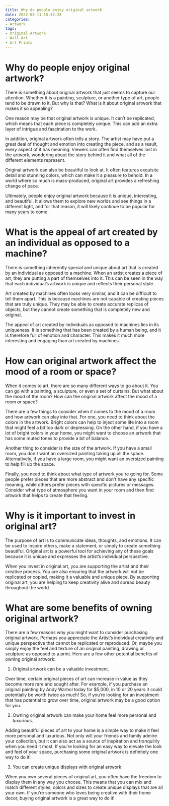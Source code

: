 ```yaml
---
title: Why do people enjoy original artwork
date: 2022-08-11 15:47:28
categories:
- Artwork
tags:
- Original Artwork
- Wall Art
- Art Prints
---
```



#  Why do people enjoy original artwork?

There is something about original artwork that just seems to capture our attention. Whether it is a painting, sculpture, or another type of art, people tend to be drawn to it. But why is that? What is it about original artwork that makes it so appealing?

One reason may be that original artwork is unique. It can’t be replicated, which means that each piece is completely unique. This can add an extra layer of intrigue and fascination to the work.

In addition, original artwork often tells a story. The artist may have put a great deal of thought and emotion into creating the piece, and as a result, every aspect of it has meaning. Viewers can often find themselves lost in the artwork, wondering about the story behind it and what all of the different elements represent.

Original artwork can also be beautiful to look at. It often features exquisite detail and stunning colors, which can make it a pleasure to behold. In a world where so much is mass-produced, original art provides a refreshing change of pace.

Ultimately, people enjoy original artwork because it is unique, interesting, and beautiful. It allows them to explore new worlds and see things in a different light, and for that reason, it will likely continue to be popular for many years to come.

#  What is the appeal of art created by an individual as opposed to a machine?

There is something inherently special and unique about art that is created by an individual as opposed to a machine. When an artist creates a piece of art, they are putting a part of themselves into it. This can be seen in the way that each individual’s artwork is unique and reflects their personal style.

Art created by machines often looks very similar, and it can be difficult to tell them apart. This is because machines are not capable of creating pieces that are truly unique. They may be able to create accurate replicas of objects, but they cannot create something that is completely new and original.

The appeal of art created by individuals as opposed to machines lies in its uniqueness. It is something that has been created by a human being, and it is therefore full of emotion and character. This makes it much more interesting and engaging than art created by machines.

#  How can original artwork affect the mood of a room or space?

When it comes to art, there are so many different ways to go about it. You can go with a painting, a sculpture, or even a set of curtains. But what about the mood of the room? How can the original artwork affect the mood of a room or space?

There are a few things to consider when it comes to the mood of a room and how artwork can play into that. For one, you need to think about the colors in the artwork. Bright colors can help to inject some life into a room that might feel a bit too dark or depressing. On the other hand, if you have a lot of bright colors in your home, you might want to choose an artwork that has some muted tones to provide a bit of balance.

Another thing to consider is the size of the artwork. If you have a small room, you don't want an oversized painting taking up all the space. Alternatively, if you have a large room, you might want an oversized painting to help fill up the space.

Finally, you need to think about what type of artwork you're going for. Some people prefer pieces that are more abstract and don't have any specific meaning, while others prefer pieces with specific pictures or messages. Consider what type of atmosphere you want in your room and then find artwork that helps to create that feeling.

#  Why is it important to invest in original art?

The purpose of art is to communicate ideas, thoughts, and emotions. It can be used to inspire others, make a statement, or simply to create something beautiful. Original art is a powerful tool for achieving any of these goals because it is unique and expresses the artist’s individual perspective.

When you invest in original art, you are supporting the artist and their creative process. You are also ensuring that the artwork will not be replicated or copied, making it a valuable and unique piece. By supporting original art, you are helping to keep creativity alive and spread beauty throughout the world.

#  What are some benefits of owning original artwork?

There are a few reasons why you might want to consider purchasing original artwork. Perhaps you appreciate the Artist’s individual creativity and unique perspective that cannot be replicated or reproduced. Or, maybe you simply enjoy the feel and texture of an original painting, drawing or sculpture as opposed to a print. Here are a few other potential benefits of owning original artwork:

1. Original artwork can be a valuable investment.

Over time, certain original pieces of art can increase in value as they become more rare and sought after. For example, if you purchase an original painting by Andy Warhol today for $5,000, in 10 or 20 years it could potentially be worth twice as much! So, if you’re looking for an investment that has potential to grow over time, original artwork may be a good option for you.

2. Owning original artwork can make your home feel more personal and luxurious.

Adding beautiful pieces of art to your home is a simple way to make it feel more personal and luxurious. Not only will your friends and family admire your collection, but it can also act as a source of inspiration and tranquility when you need it most. If you’re looking for an easy way to elevate the look and feel of your space, purchasing some original artwork is definitely one way to do it!

3. You can create unique displays with original artwork.

When you own several pieces of original art, you often have the freedom to display them in any way you choose. This means that you can mix and match different styles, colors and sizes to create unique displays that are all your own. If you’re someone who loves being creative with their home decor, buying original artwork is a great way to do it!